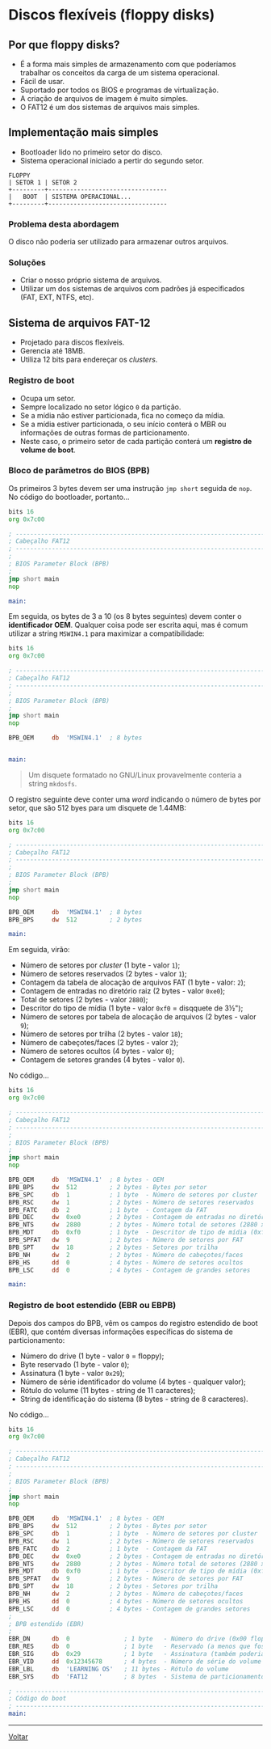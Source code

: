 # Discos flexíveis (floppy disks)

## Por que floppy disks?

- É a forma mais simples de armazenamento com que poderíamos trabalhar os
  conceitos da carga de um sistema operacional.
- Fácil de usar.
- Suportado por todos os BIOS e programas de virtualização.
- A criação de arquivos de imagem é muito simples.
- O FAT12 é um dos sistemas de arquivos mais simples.

## Implementação mais simples

- Bootloader lido no primeiro setor do disco.
- Sistema operacional iniciado a pertir do segundo setor.

```
FLOPPY
| SETOR 1 | SETOR 2
+---------+---------------------------------
|   BOOT  | SISTEMA OPERACIONAL...
+---------+---------------------------------
```

### Problema desta abordagem

O disco não poderia ser utilizado para armazenar outros arquivos.

### Soluções

- Criar o nosso próprio sistema de arquivos.
- Utilizar um dos sistemas de arquivos com padrões já especificados (FAT, EXT,
  NTFS, etc).

## Sistema de arquivos FAT-12

- Projetado para discos flexíveis.
- Gerencia até 18MB.
- Utiliza 12 bits para endereçar os *clusters*.

### Registro de boot

- Ocupa um setor.
- Sempre localizado no setor lógico `0` da partição.
- Se a mídia não estiver particionada, fica no começo da mídia.
- Se a mídia estiver particionada, o seu início conterá o MBR ou informações de
  outras formas de particionamento.
- Neste caso, o primeiro setor de cada partição conterá um **registro de volume
  de boot**.

### Bloco de parâmetros do BIOS (BPB)

Os primeiros 3 bytes devem ser uma instrução `jmp short` seguida de `nop`. No código do bootloader, portanto...

```asm
bits 16
org 0x7c00

; -----------------------------------------------------------------------------
; Cabeçalho FAT12
; -----------------------------------------------------------------------------
;
; BIOS Parameter Block (BPB)
;
jmp short main
nop

main:
```

Em seguida, os bytes de 3 a 10 (os 8 bytes seguintes) devem conter o
**identificador OEM**. Qualquer coisa pode ser escrita aqui, mas é
comum utilizar a string `MSWIN4.1` para maximizar a compatibilidade:

```asm
bits 16
org 0x7c00

; -----------------------------------------------------------------------------
; Cabeçalho FAT12
; -----------------------------------------------------------------------------
;
; BIOS Parameter Block (BPB)
;
jmp short main
nop

BPB_OEM     db  'MSWIN4.1'  ; 8 bytes


main:
```

> Um disquete formatado no GNU/Linux provavelmente conteria a string `mkdosfs`.

O registro seguinte deve conter uma *word* indicando o número de bytes por
setor, que são 512 byes para um disquete de 1.44MB:

```asm
bits 16
org 0x7c00

; -----------------------------------------------------------------------------
; Cabeçalho FAT12
; -----------------------------------------------------------------------------
;
; BIOS Parameter Block (BPB)
;
jmp short main
nop

BPB_OEM     db  'MSWIN4.1'  ; 8 bytes
BPB_BPS     dw  512         ; 2 bytes

main:
```

Em seguida, virão:

- Número de setores por *cluster* (1 byte - valor `1`);
- Número de setores reservados (2 bytes - valor `1`);
- Contagem da tabela de alocação de arquivos FAT (1 byte - valor: `2`);
- Contagem de entradas no diretório raiz (2 bytes - valor `0xe0`);
- Total de setores (2 bytes - valor `2880`);
- Descritor do tipo de mídia (1 byte - valor `0xf0` = disqquete de 3½");
- Número de setores por tabela de alocação de arquivos (2 bytes - valor `9`);
- Número de setores por trilha (2 bytes - valor `18`);
- Número de cabeçotes/faces (2 bytes - valor `2`);
- Número de setores ocultos (4 bytes - valor `0`);
- Contagem de setores grandes (4 bytes - valor `0`).

No código...

```asm
bits 16
org 0x7c00

; -----------------------------------------------------------------------------
; Cabeçalho FAT12
; -----------------------------------------------------------------------------
;
; BIOS Parameter Block (BPB)
;
jmp short main
nop

BPB_OEM     db  'MSWIN4.1'  ; 8 bytes - OEM
BPB_BPS     dw  512         ; 2 bytes - Bytes por setor
BPB_SPC     db  1           ; 1 byte  - Número de setores por cluster
BPB_RSC     dw  1           ; 2 bytes - Número de setores reservados
BPB_FATC    db  2           ; 1 byte  - Contagem da FAT
BPB_DEC     dw  0xe0        ; 2 bytes - Contagem de entradas no diretório raiz
BPB_NTS     dw  2880        ; 2 bytes - Número total de setores (2880 x 512 bytes = 1440 bytes)
BPB_MDT     db  0xf0        ; 1 byte  - Descritor de tipo de mídia (0xf0 = disquete 3½")
BPB_SPFAT   dw  9           ; 2 bytes - Número de setores por FAT
BPB_SPT     dw  18          ; 2 bytes - Setores por trilha
BPB_NH      dw  2           ; 2 bytes - Número de cabeçotes/faces
BPB_HS      dd  0           ; 4 bytes - Número de setores ocultos
BPB_LSC     dd  0           ; 4 bytes - Contagem de grandes setores

main:
```

### Registro de boot estendido (EBR ou EBPB)

Depois dos campos do BPB, vêm os campos do registro estendido de boot (EBR),
que contém diversas informações específicas do sistema de particionamento:

- Número do drive (1 byte - valor `0` = floppy);
- Byte reservado (1 byte - valor `0`);
- Assinatura (1 byte - valor `0x29`);
- Número de série identificador do volume (4 bytes - qualquer valor);
- Rótulo do volume (11 bytes - string de 11 caracteres);
- String de identificação do sistema (8 bytes - string de 8 caracteres).

No código...

```asm
bits 16
org 0x7c00

; -----------------------------------------------------------------------------
; Cabeçalho FAT12
; -----------------------------------------------------------------------------
;
; BIOS Parameter Block (BPB)
;
jmp short main
nop

BPB_OEM     db  'MSWIN4.1'  ; 8 bytes - OEM
BPB_BPS     dw  512         ; 2 bytes - Bytes por setor
BPB_SPC     db  1           ; 1 byte  - Número de setores por cluster
BPB_RSC     dw  1           ; 2 bytes - Número de setores reservados
BPB_FATC    db  2           ; 1 byte  - Contagem da FAT
BPB_DEC     dw  0xe0        ; 2 bytes - Contagem de entradas no diretório raiz
BPB_NTS     dw  2880        ; 2 bytes - Número total de setores (2880 x 512 bytes = 1440 bytes)
BPB_MDT     db  0xf0        ; 1 byte  - Descritor de tipo de mídia (0xf0 = disquete 3½")
BPB_SPFAT   dw  9           ; 2 bytes - Número de setores por FAT
BPB_SPT     dw  18          ; 2 bytes - Setores por trilha
BPB_NH      dw  2           ; 2 bytes - Número de cabeçotes/faces
BPB_HS      dd  0           ; 4 bytes - Número de setores ocultos
BPB_LSC     dd  0           ; 4 bytes - Contagem de grandes setores
;
; BPB estendido (EBR)
;
EBR_DN      db  0               ; 1 byte   - Número do drive (0x00 floppy; 0x80 HDD)
EBR_RES     db  0               ; 1 byte   - Reservado (a menos que fossem flags do Win NT)
EBR_SIG     db  0x29            ; 1 byte   - Assinatura (também poderia ser 0x28)
EBR_VID     dd  0x12345678      ; 4 bytes  - Número de série do volume
EBR_LBL     db  'LEARNING OS'   ; 11 bytes - Rótulo do volume
EBR_SYS     db  'FAT12   '      ; 8 bytes  - Sistema de particionamento

; -----------------------------------------------------------------------------
; Código do boot
; -----------------------------------------------------------------------------
main:

```







---

[Voltar](../README.md#conceitos)

